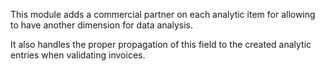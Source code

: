 This module adds a commercial partner on each analytic item for allowing
to have another dimension for data analysis.

It also handles the proper propagation of this field to the created
analytic entries when validating invoices.
